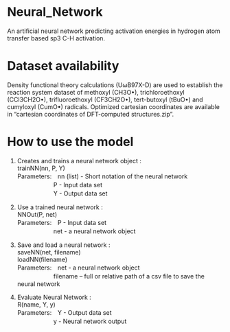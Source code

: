 Neural_Network
=
An artificial neural network predicting activation energies in hydrogen atom transfer based sp3 C-H activation.

Dataset availability
=
Density functional theory calculations (UωB97X-D) are used to establish the reaction system dataset of methoxyl (CH3O•), trichloroethoxyl (CCl3CH2O•), trifluoroethoxyl (CF3CH2O•), tert-butoxyl (tBuO•) and cumyloxyl (CumO•) radicals. Optimized cartesian coordinates are available in “cartesian coordinates of DFT-computed structures.zip”.

How to use the model
=
1. Creates and trains a neural network object :\
trainNN(nn, P, Y)\
Parameters:　nn (list) - Short notation of the neural network\
　　　　　　P - Input data set\
　　　　　　Y - Output data set

2. Use a trained neural network :\
NNOut(P, net)\
Parameters:　P - Input data set\
　　　　　　net - a neural network object

3. Save and load a neural network :\
saveNN(net, filename)\
loadNN(filename)\
Parameters:　net - a neural network object\
　　　　　　filename – full or relative path of a csv file to save the neural network

4. Evaluate Neural Network :\
  R(name, Y, y)\
  Parameters:　Y - Output data set\
  　　　　　　y - Neural network output

